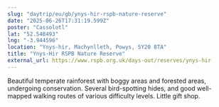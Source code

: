 ```yaml
---
slug: "daytrip/eu/gb/ynys-hir-rspb-nature-reserve"
date: "2025-06-26T17:31:19.599Z"
poster: "Cassolotl"
lat: "52.548493"
lng: "-3.944596"
location: "Ynys-hir, Machynlleth, Powys, SY20 8TA"
title: "Ynys-Hir RSPB Nature Reserve"
external_url: https://www.rspb.org.uk/days-out/reserves/ynys-hir
---
```

Beautiful temperate rainforest with boggy areas and forested areas, undergoing conservation. Several bird-spotting hides, and good well-mapped walking routes of various difficulty levels. Little gift shop.